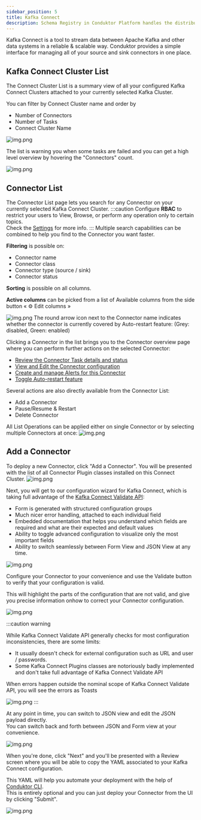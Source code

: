 ```yaml
---
sidebar_position: 5
title: Kafka Connect
description: Schema Registry in Conduktor Platform handles the distribution and synchronization of schemas to the producer and consumer for Kafka.
---
```


Kafka Connect is a tool to stream data between Apache Kafka and other data systems in a reliable & scalable way. Conduktor provides a simple interface for managing all of your source and sink connectors in one place.

## Kafka Connect Cluster List

The Connect Cluster List is a summary view of all your configured Kafka Connect Clusters attached to your currently selected Kafka Cluster.

You can filter by Connect Cluster name and order by 
- Number of Connectors
- Number of Tasks
- Connect Cluster Name

![img.png](img/connect-cluster-list.png)

The list is warning you when some tasks are failed and you can get a high level overview by hovering the "Connectors" count.

![img.png](img/connect-cluster-tooltip.png)

## Connector List

The Connector List page lets you search for any Connector on your currently selected Kafka Connect Cluster.
:::caution
Configure **RBAC** to restrict your users to View, Browse, or perform any operation only to certain topics.  
Check the [Settings](https://docs.conduktor.io/platform/admin/rbac/) for more info.
:::
Multiple search capabilities can be combined to help you find to the Connector you want faster.

**Filtering** is possible on:

- Connector name
- Connector class
- Connector type (source / sink)
- Connector status

**Sorting** is possible on all columns.

**Active columns** can be picked from a list of Available columns from the side button « ⚙️ Edit columns »



![img.png](img/connector-list.png)
The round arrow icon next to the Connector name indicates whether the connector is currently covered by Auto-restart feature: (Grey: disabled, Green: enabled)


Clicking a Connector in the list brings you to the Connector overview page where you can perform further actions on the selected Connector:
- [Review the Connector Task details and status](connector-overview)
- [View and Edit the Connector configuration](connector-config)
- [Create and manage Alerts for this Connector](connector-alerts)
- [Toggle Auto-restart feature](connector-autorestart)

Several actions are also directly available from the Connector List:
- Add a Connector
- Pause/Resume & Restart
- Delete Connector

All List Operations can be applied either on single Connector or by selecting multiple Connectors at once:
![img.png](img/connector-list-multi-select.png)


## Add a Connector

To deploy a new Connector, click "Add a Connector". You will be presented with the list of all Connector Plugin classes installed on this Connect Cluster.
![img.png](img/connector-add-classes.png)

Next, you will get to our configuration wizard for Kafka Connect, which is taking full advantage of the [Kafka Connect Validate API](https://docs.confluent.io/platform/current/connect/references/restapi.html#put--connector-plugins-(string-name)-config-validate):

- Form is generated with structured configuration groups
- Much nicer error handling, attached to each individual field
- Embedded documentation that helps you understand which fields are required and what are their expected and default values
- Ability to toggle advanced configuration to visualize only the most important fields
- Ability to switch seamlessly between Form View and JSON View at any time. 

![img.png](img/connector-add-form-initial.png)

Configure your Connector to your convenience and use the Validate button to verify that your configuration is valid. 

This will highlight the parts of the configuration that are not valid, and give you precise information onhow to correct your Connector configuration.

![img.png](img/connector-add-form-invalid.png)

:::caution warning

While Kafka Connect Validate API generally checks for most configuration inconsistencies, there are some limits:
- It usually doesn't check for external configuration such as URL and user / passwords.
- Some Kafka Connect Plugins classes are notoriously badly implemented and don't take full advantage of Kafka Connect Validate API

When errors happen outside the nominal scope of Kafka Connect Validate API, you will see the errors as Toasts

![img.png](img/connector-add-invalid-toast.png)
:::

At any point in time, you can switch to JSON view and edit the JSON payload directly.  
You can switch back and forth between JSON and Form view at your convenience.

![img.png](img/connector-add-json.png)

When you're done, click "Next" and you'll be presented with a Review screen where you will be able to copy the YAML associated to your Kafka Connect configuration.

This YAML will help you automate your deployment with the help of [Conduktor CLI](/platform/reference/cli-reference/).  
This is entirely optional and you can just deploy your Connector from the UI by clicking "Submit".


![img.png](img/connector-add-review.png)

